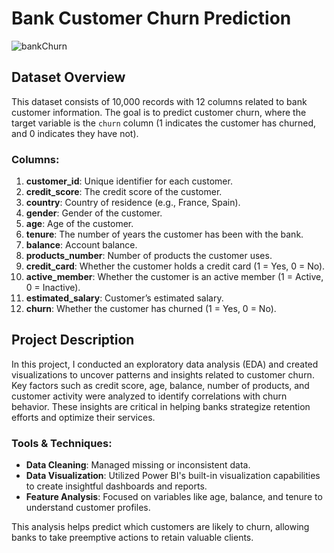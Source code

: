 # Bank Customer Churn Prediction

![bankChurn](https://github.com/user-attachments/assets/850d7012-32ca-4fe9-b647-76b371f377f1)

## Dataset Overview

This dataset consists of 10,000 records with 12 columns related to bank customer information. The goal is to predict customer churn, where the target variable is the `churn` column (1 indicates the customer has churned, and 0 indicates they have not).

### Columns:
1. **customer_id**: Unique identifier for each customer.
2. **credit_score**: The credit score of the customer.
3. **country**: Country of residence (e.g., France, Spain).
4. **gender**: Gender of the customer.
5. **age**: Age of the customer.
6. **tenure**: The number of years the customer has been with the bank.
7. **balance**: Account balance.
8. **products_number**: Number of products the customer uses.
9. **credit_card**: Whether the customer holds a credit card (1 = Yes, 0 = No).
10. **active_member**: Whether the customer is an active member (1 = Active, 0 = Inactive).
11. **estimated_salary**: Customer’s estimated salary.
12. **churn**: Whether the customer has churned (1 = Yes, 0 = No).

## Project Description

In this project, I conducted an exploratory data analysis (EDA) and created visualizations to uncover patterns and insights related to customer churn. Key factors such as credit score, age, balance, number of products, and customer activity were analyzed to identify correlations with churn behavior. These insights are critical in helping banks strategize retention efforts and optimize their services.

### Tools & Techniques:
- **Data Cleaning**: Managed missing or inconsistent data.
- **Data Visualization**: Utilized Power BI's built-in visualization capabilities to create insightful dashboards and reports.
- **Feature Analysis**: Focused on variables like age, balance, and tenure to understand customer profiles.

This analysis helps predict which customers are likely to churn, allowing banks to take preemptive actions to retain valuable clients.
